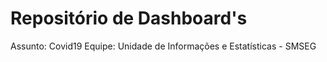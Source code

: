 # Repositório de Dashboard's
Assunto: Covid19 
Equipe: Unidade de Informações e Estatísticas - SMSEG
